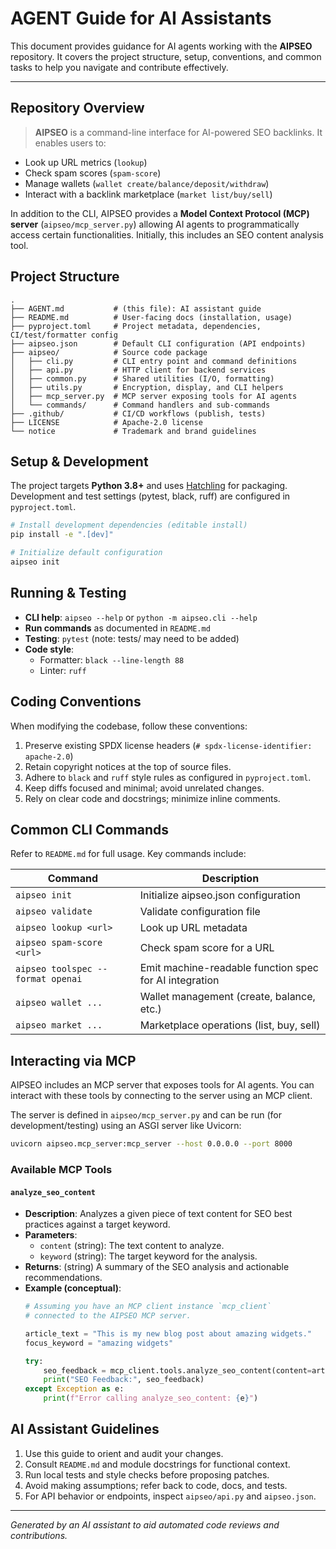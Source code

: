 # AGENT Guide for AI Assistants

This document provides guidance for AI agents working with the **AIPSEO** repository.
It covers the project structure, setup, conventions, and common tasks to help you navigate
and contribute effectively.

---

## Repository Overview

> **AIPSEO** is a command-line interface for AI-powered SEO backlinks. It enables users to:

- Look up URL metrics (`lookup`)
- Check spam scores (`spam-score`)
- Manage wallets (`wallet create/balance/deposit/withdraw`)
- Interact with a backlink marketplace (`market list/buy/sell`)

In addition to the CLI, AIPSEO provides a **Model Context Protocol (MCP) server** (`aipseo/mcp_server.py`) allowing AI agents to programmatically access certain functionalities. Initially, this includes an SEO content analysis tool.

## Project Structure

```
.
├── AGENT.md           # (this file): AI assistant guide
├── README.md          # User-facing docs (installation, usage)
├── pyproject.toml     # Project metadata, dependencies, CI/test/formatter config
├── aipseo.json        # Default CLI configuration (API endpoints)
├── aipseo/            # Source code package
│   ├── cli.py         # CLI entry point and command definitions
│   ├── api.py         # HTTP client for backend services
│   ├── common.py      # Shared utilities (I/O, formatting)
│   ├── utils.py       # Encryption, display, and CLI helpers
│   ├── mcp_server.py  # MCP server exposing tools for AI agents
│   └── commands/      # Command handlers and sub-commands
├── .github/           # CI/CD workflows (publish, tests)
├── LICENSE            # Apache-2.0 license
└── notice             # Trademark and brand guidelines
```

## Setup & Development

The project targets **Python 3.8+** and uses [Hatchling](https://hatch.pypa.io/) for packaging.
Development and test settings (pytest, black, ruff) are configured in `pyproject.toml`.

```bash
# Install development dependencies (editable install)
pip install -e ".[dev]"

# Initialize default configuration
aipseo init
```

## Running & Testing

- **CLI help**: `aipseo --help` or `python -m aipseo.cli --help`
- **Run commands** as documented in `README.md`
- **Testing**: `pytest` (note: tests/ may need to be added)
- **Code style**:
  - Formatter: `black --line-length 88`
  - Linter: `ruff`

## Coding Conventions

When modifying the codebase, follow these conventions:

1. Preserve existing SPDX license headers (`# spdx-license-identifier: apache-2.0`)
2. Retain copyright notices at the top of source files.
3. Adhere to `black` and `ruff` style rules as configured in `pyproject.toml`.
4. Keep diffs focused and minimal; avoid unrelated changes.
5. Rely on clear code and docstrings; minimize inline comments.

## Common CLI Commands

Refer to `README.md` for full usage. Key commands include:

| Command                     | Description                           |
|-----------------------------|---------------------------------------|
| `aipseo init`               | Initialize aipseo.json configuration  |
| `aipseo validate`           | Validate configuration file           |
| `aipseo lookup <url>`       | Look up URL metadata                  |
| `aipseo spam-score <url>`   | Check spam score for a URL            |
| `aipseo toolspec --format openai` | Emit machine-readable function spec for AI integration |
| `aipseo wallet ...`         | Wallet management (create, balance, etc.) |
| `aipseo market ...`         | Marketplace operations (list, buy, sell) |

## Interacting via MCP

AIPSEO includes an MCP server that exposes tools for AI agents. You can interact with these tools by connecting to the server using an MCP client.

The server is defined in `aipseo/mcp_server.py` and can be run (for development/testing) using an ASGI server like Uvicorn:
```bash
uvicorn aipseo.mcp_server:mcp_server --host 0.0.0.0 --port 8000
```

### Available MCP Tools

#### `analyze_seo_content`

*   **Description**: Analyzes a given piece of text content for SEO best practices against a target keyword.
*   **Parameters**:
    *   `content` (string): The text content to analyze.
    *   `keyword` (string): The target keyword for the analysis.
*   **Returns**: (string) A summary of the SEO analysis and actionable recommendations.
*   **Example (conceptual)**:
    ```python
    # Assuming you have an MCP client instance `mcp_client`
    # connected to the AIPSEO MCP server.

    article_text = "This is my new blog post about amazing widgets."
    focus_keyword = "amazing widgets"

    try:
        seo_feedback = mcp_client.tools.analyze_seo_content(content=article_text, keyword=focus_keyword)
        print("SEO Feedback:", seo_feedback)
    except Exception as e:
        print(f"Error calling analyze_seo_content: {e}")
    ```

## AI Assistant Guidelines

1. Use this guide to orient and audit your changes.
2. Consult `README.md` and module docstrings for functional context.
3. Run local tests and style checks before proposing patches.
4. Avoid making assumptions; refer back to code, docs, and tests.
5. For API behavior or endpoints, inspect `aipseo/api.py` and `aipseo.json`.

---

*Generated by an AI assistant to aid automated code reviews and contributions.*